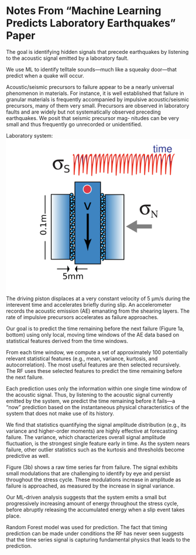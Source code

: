 # Notes From “Machine Learning Predicts Laboratory Earthquakes” Paper

The goal is identifying hidden signals that precede earthquakes by listening to the acoustic signal emitted by a laboratory fault.

We use ML to identify telltale sounds—much like a squeaky door—that predict when a quake will occur.

Acoustic/seismic precursors to failure appear to be a nearly universal phenomenon in materials. For instance, it is well established that failure in granular materials is frequently accompanied by impulsive acoustic/seismic precursors, many of them very small. Precursors are observed in laboratory faults and are widely but not systematically observed preceding earthquakes. We posit that seismic precursor mag- nitudes can be very small and thus frequently go unrecorded or unidentified.

Laboratory system:
![](images/earq1.png)
The driving piston displaces at a very constant velocity of 5 μm/s during the interevent time and accelerates briefly during slip. An accelerometer records the acoustic emission (AE) emanating from the shearing layers.
The rate of impulsive precursors accelerates as failure approaches.

Our goal is to predict the time remaining before the next failure (Figure 1a, bottom) using only local, moving time windows of the AE data based on statistical features derived from the time windows.

From each time window, we compute a set of approximately 100 potentially relevant statistical features (e.g., mean, variance, kurtosis, and autocorrelation). The most useful features are then selected recursively. The RF uses these selected features to predict the time remaining before the next failure.

Each prediction uses only the information within one single time window of the acoustic signal. Thus, by listening to the acoustic signal currently emitted by the system, we predict the time remaining before it fails—a “now” prediction based on the instantaneous physical characteristics of the system that does not make use of its history. 

We find that statistics quantifying the signal amplitude distribution (e.g., its variance and higher-order moments) are highly effective at forecasting failure. The variance, which characterizes overall signal amplitude fluctuation, is the strongest single feature early in time. As the system nears failure, other outlier statistics such as the kurtosis and thresholds become predictive as well.

Figure (3b) shows a raw time series far from failure. The signal exhibits small modulations that are challenging to identify by eye and persist throughout the stress cycle. These modulations increase in amplitude as failure is approached, as measured by the increase in signal variance.

Our ML-driven analysis suggests that the system emits a small but progressively increasing amount of energy throughout the stress cycle, before abruptly releasing the accumulated energy when a slip event takes place.

Random Forest model was used for prediction. 
The fact that timing prediction can be made under conditions the RF has never seen suggests that the time series signal is capturing fundamental physics that leads to the prediction.
